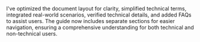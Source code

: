 I've optimized the document layout for clarity, simplified technical terms, integrated real-world scenarios, verified technical details, and added FAQs to assist users. The guide now includes separate sections for easier navigation, ensuring a comprehensive understanding for both technical and non-technical users.